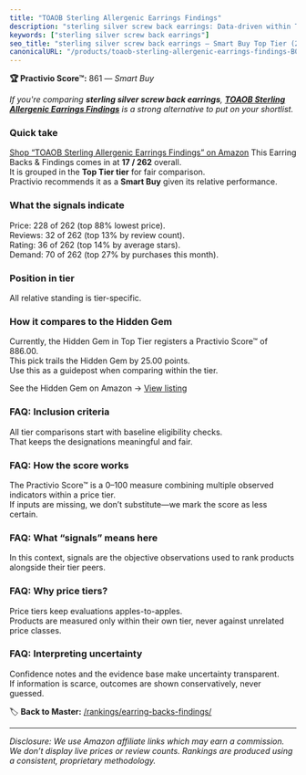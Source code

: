 ```yaml
---
title: "TOAOB Sterling Allergenic Earrings Findings"
description: "sterling silver screw back earrings: Data-driven within Top Tier ranking using the Practivio Score™. Positioned by quality, value, demand, findability, momentu…"
keywords: ["sterling silver screw back earrings"]
seo_title: "sterling silver screw back earrings — Smart Buy Top Tier (2025)"
canonicalURL: "/products/toaob-sterling-allergenic-earrings-findings-B014QKHVX8/"
---
```


**🏆 Practivio Score™:** 861 — _Smart Buy_


*If you're comparing **sterling silver screw back earrings**, **[TOAOB Sterling Allergenic Earrings Findings](https://www.amazon.com/dp/B014QKHVX8?tag=practivio-20)** is a strong alternative to put on your shortlist.*
### Quick take
[Shop “TOAOB Sterling Allergenic Earrings Findings” on Amazon](https://www.amazon.com/dp/B014QKHVX8?tag=practivio-20)
This Earring Backs & Findings comes in at **17 / 262** overall.  
It is grouped in the **Top Tier tier** for fair comparison.  
Practivio recommends it as a **Smart Buy** given its relative performance.

### What the signals indicate
Price: 228 of 262 (top 88% lowest price).  
Reviews: 32 of 262 (top 13% by review count).  
Rating: 36 of 262 (top 14% by average stars).  
Demand: 70 of 262 (top 27% by purchases this month).

### Position in tier
All relative standing is tier-specific.

### How it compares to the Hidden Gem
Currently, the Hidden Gem in Top Tier registers a Practivio Score™ of 886.00.  
This pick trails the Hidden Gem by 25.00 points.  
Use this as a guidepost when comparing within the tier.  

See the Hidden Gem on Amazon → [View listing](https://www.amazon.com/dp/B07N1PQR8D?tag=practivio-20)

### FAQ: Inclusion criteria
All tier comparisons start with baseline eligibility checks.  
That keeps the designations meaningful and fair.

### FAQ: How the score works
The Practivio Score™ is a 0–100 measure combining multiple observed indicators within a price tier.  
If inputs are missing, we don’t substitute—we mark the score as less certain.

### FAQ: What “signals” means here
In this context, signals are the objective observations used to rank products alongside their tier peers.

### FAQ: Why price tiers?
Price tiers keep evaluations apples-to-apples.  
Products are measured only within their own tier, never against unrelated price classes.

### FAQ: Interpreting uncertainty
Confidence notes and the evidence base make uncertainty transparent.  
If information is scarce, outcomes are shown conservatively, never guessed.


🏷️ **Back to Master:** [/rankings/earring-backs-findings/](/rankings/earring-backs-findings/)

---
_Disclosure: We use Amazon affiliate links which may earn a commission. We don’t display live prices or review counts. Rankings are produced using a consistent, proprietary methodology._
